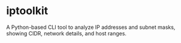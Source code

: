# iptoolkit
A Python-based CLI tool to analyze IP addresses and subnet masks, showing CIDR, network details, and host ranges.
